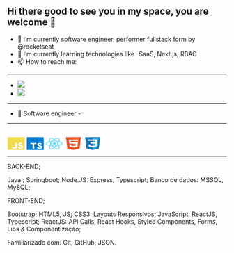 ## Hi there good to see you in my space, you are welcome 👋

- 🔭 I’m currently software engineer, performer fullstack form by @rocketseat
- 🌱 I’m currently learning technologies like -SaaS, Next.js, RBAC
- 📫 How to reach me:
- ------------------------------------------------------------------------------------------------------
- <a href="https://https://https://www.linkedin.com/in/otavio-rocha-7b28b122b/" target="_blank"><img src="https://img.shields.io/badge/-LinkedIn-%230077B5?style=for-the-badge&logo=linkedin&logoColor=white" target="_blank"></a> 
- <a href = "mailto:otaviorocha36@gmail.com"><img src="https://img.shields.io/badge/-Gmail-%23333?style=for-the-badge&logo=gmail&logoColor=white" target="_blank"></a>
- ------------------------------------------------------------------------------------------------------
- 🏫 Software engineer -
--------------------------------------------------------------------------------------------------------

<div style="display: inline_block"><br>
  <img align="center" alt="Rafa-Js" height="30" width="40" src="https://raw.githubusercontent.com/devicons/devicon/master/icons/javascript/javascript-plain.svg">
  <img align="center" alt="Rafa-Ts" height="30" width="40" src="https://raw.githubusercontent.com/devicons/devicon/master/icons/typescript/typescript-plain.svg">
  <img align="center" alt="Rafa-React" height="30" width="40" src="https://raw.githubusercontent.com/devicons/devicon/master/icons/react/react-original.svg">
  <img align="center" alt="Rafa-HTML" height="30" width="40" src="https://raw.githubusercontent.com/devicons/devicon/master/icons/html5/html5-original.svg">
  <img align="center" alt="Rafa-CSS" height="30" width="40" src="https://raw.githubusercontent.com/devicons/devicon/master/icons/css3/css3-original.svg">
</div>

------------------------------------------------------------------------------------------------------------------------------------------------------------------------------
BACK-END;

Java ; Springboot;
Node.JS: Express, Typescript;
Banco de dados: MSSQL, MySQL;

FRONT-END;

Bootstrap;
HTML5, JS;
CSS3: Layouts Responsivos;
JavaScript: ReactJS, Typescript;
ReactJS: API Calls, React Hooks, Styled Components, Forms, Libs & Componentização;

Familiarizado com:
Git, GitHub;
JSON.
